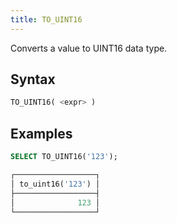```yaml
---
title: TO_UINT16
---
```


Converts a value to UINT16 data type.

## Syntax

```sql
TO_UINT16( <expr> )
```

## Examples

```sql
SELECT TO_UINT16('123');

┌──────────────────┐
│ to_uint16('123') │
├──────────────────┤
│              123 │
└──────────────────┘
```